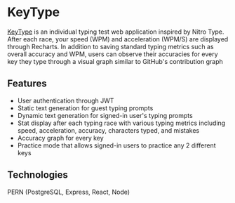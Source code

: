 # KeyType
[KeyType](https://key-type-delta.vercel.app) is an individual typing test web application inspired by Nitro Type. After each race, your speed (WPM) and acceleration (WPM/S) are displayed through Recharts. In addition to saving standard typing metrics such as overall accuracy and WPM, users can observe their accuracies for every key they type through a visual graph similar to GitHub's contribution graph

## Features
- User authentication through JWT
- Static text generation for guest typing prompts
- Dynamic text generation for signed-in user's typing prompts
- Stat display after each typing race with various typing metrics including speed, acceleration, accuracy, characters typed, and mistakes
- Accuracy graph for every key
- Practice mode that allows signed-in users to practice any 2 different keys

## Technologies
PERN (PostgreSQL, Express, React, Node)
